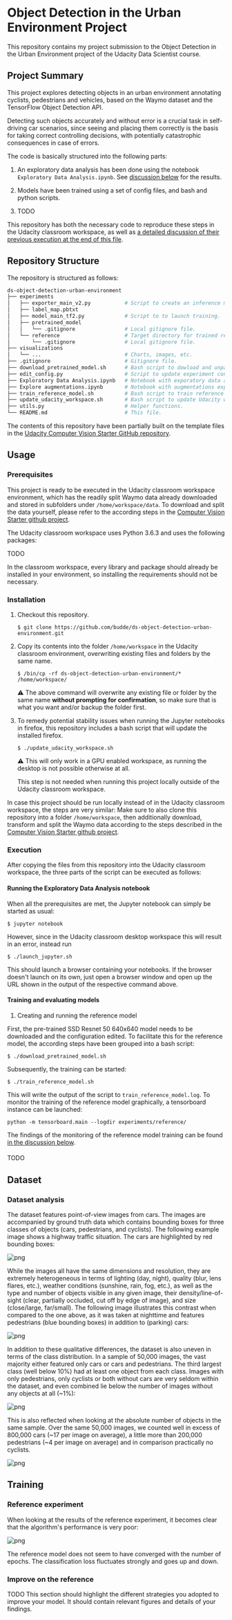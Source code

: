 # Object Detection in the Urban Environment Project
This repository contains my project submission to the Object Detection in the Urban Environment project of the Udacity Data Scientist course.

## Project Summary

This project explores detecting objects in an urban environment annotating cyclists, pedestrians and vehicles, based on the Waymo dataset and the TensorFlow Object Detection API.

Detecting such objects accurately and without error is a crucial task in self-driving car scenarios, since seeing and placing them correctly is the basis for taking correct controlling decisions, with potentially catastrophic consequences in case of errors. 

The code is basically structured into the following parts:

1. An exploratory data analysis has been done using the notebook `Exploratory Data Analysis.ipynb`. See [discussion below](#dataset-analysis) for the results.

1. Models have been trained using a set of config files, and bash and python scripts. 

1. TODO

This repository has both the necessary code to reproduce these steps in the Udacity classroom workspace, as well as [a detailed discussion of their previous execution at the end of this file](#dataset).

## Repository Structure
The repository is structured as follows:

```bash
ds-object-detection-urban-environment
├── experiments
│   ├── exporter_main_v2.py           # Script to create an inference model.
│   ├── label_map.pbtxt
│   ├── model_main_tf2.py             # Script to to launch training.
│   ├── pretrained_model              
│   │   └── .gitignore                # Local gitignore file.
│   └── reference                     # Target directory for trained reference model.
│       └── .gitignore                # Local gitignore file.
├── visualizations
│   └── ...                           # Charts, images, etc. 
├── .gitignore                        # Gitignore file. 
├── download_pretrained_model.sh      # Bash script to dowload and unpack pre-trained model.
├── edit_config.py                    # Script to update experiment config.
├── Exploratory Data Analysis.ipynb   # Notebook with exporatory data analysis.
├── Explore augmentations.ipynb       # Notebook with augmentations exploration.
├── train_reference_model.sh          # Bash script to train reference model.
├── update_udacity_workspace.sh       # Bash script to update Udacity workspace.
├── utils.py                          # Helper functions.
└── README.md                         # This file.
```

The contents of this repository have been partially built on the template files in the [Udacity Computer Vision Starter GitHub repository](https://github.com/udacity/nd013-c1-vision-starter).

## Usage

### Prerequisites
This project is ready to be executed in the Udacity classroom workspace environment, which has the readily split Waymo data already downloaded and stored in subfolders under `/home/workspace/data`. To download and split the data yourself, please refer to the according steps in the [Computer Vision Starter github project](https://github.com/udacity/nd013-c1-vision-starter).

The Udacity classroom workspace uses Python 3.6.3 and uses the following packages:

TODO

In the classroom workspace, every library and package should already be installed in your environment, so installing the requirements should not be necessary.

### Installation

1. Checkout this repository. 

    ```
    $ git clone https://github.com/budde/ds-object-detection-urban-environment.git
    ```

1. Copy its contents into the folder `/home/workspace` in the Udacity classroom environment, overwriting existing files and folders by the same name.

    ```
    $ /bin/cp -rf ds-object-detection-urban-environment/* /home/workspace/
    ```
    
    :warning: The above command will overwrite any existing file or folder by the same name **without prompting for confirmation**, so make sure that is what you want and/or backup the folder first.


1. To remedy potential stability issues when running the Jupyter notebooks in firefox, this repository includes a bash script that will update the installed firefox. 

    ```
    $ ./update_udacity_workspace.sh
    ```

    :warning: This will only work in a GPU enabled workspace, as running the desktop is not possible otherwise at all. 

    This step is not needed when running this project locally outside of the Udacity classroom workspace.

In case this project should be run locally instead of in the Udacity classroom workspace, the steps are very similar: Make sure to also clone this repository into a folder `/home/workspace`, then additionally download, transform and split the Waymo data according to the steps described in the [Computer Vision Starter github project](https://github.com/udacity/nd013-c1-vision-starter).

### Execution

After copying the files from this repository into the Udacity classroom workspace, the three parts of the script can be executed as follows:

#### Running the Exploratory Data Analysis notebook

When all the prerequisites are met, the Jupyter notebook can simply be started as usual:

```
$ jupyter notebook
```

However, since in the Udacity classroom desktop workspace this will result in an error, instead run 

```
$ ./launch_jupyter.sh
```

This should launch a browser containing your notebooks. If the browser doesn't launch on its own, just open a browser window and open up the URL shown in the output of the respective command above.

#### Training and evaluating models

1. Creating and running the reference model

  First, the pre-trained SSD Resnet 50 640x640 model needs to be downloaded and the configuration edited. To facilitate this for the reference model, the according steps have been grouped into a bash script:

  ```
  $ ./download_pretrained_model.sh
  ```

  Subsequently, the training can be started:

  ```
  $ ./train_reference_model.sh
  ```
  This will write the output of the script to `train_reference_model.log`. To monitor the training of the reference model graphically, a tensorboard instance can be launched:

  ```
  python -m tensorboard.main --logdir experiments/reference/
  ```

  The findings of the monitoring of the reference model training can be found [in the discussion below](#reference-experiment).

#### 

TODO

## Dataset
### Dataset analysis
The dataset features point-of-view images from cars. The images are accompanied by ground truth data which contains bounding boxes for three classes of objects (cars, pedestrians, and cyclists). The following example image shows a highway traffic situation. The cars are highlighted by red bounding boxes:

![png](visualizations/sample_highway.png)


While the images all have the same dimensions and resolution, they are extremely heterogeneous in terms of lighting (day, night), quality (blur, lens flares, etc.), weather conditions (sunshine, rain, fog, etc.), as well as the type and number of objects visible in any given image, their density/line-of-sight (clear, partially occluded, cut off by edge of image), and size (close/large, far/small). The following image illustrates this contrast when compared to the one above, as it was taken at nighttime and features pedestrians (blue bounding boxes) in addition to (parking) cars:

![png](visualizations/sample_night.png)

In addition to these qualitative differences, the dataset is also uneven in terms of the class distribution. In a sample of 50,000 images, the vast majority either featured only cars or cars and pedestrians. The third largest class (well below 10%) had at least one object from each class. Images with only pedestrians, only cyclists or both without cars are very seldom within the dataset, and even combined lie below the number of images without any objects at all (~1%):


![png](visualizations/diagram_class_distribution.png)

This is also reflected when looking at the absolute number of objects in the same sample. Over the same 50,000 images, we counted well in excess of 800,000 cars (~17 per image on average), a little more than 200,000 pedestrians (~4 per image on average) and in comparison practically no cyclists.

![png](visualizations/diagram_sample_count_total.png)


## Training
### Reference experiment
When looking at the results of the reference experiment, it becomes clear that the algorithm's performance is very poor:

![png](visualizations/tensorboard_reference_training.png)


The reference model does not seem to have converged with the number of epochs. The classification loss fluctuates strongly and goes up and down. 

### Improve on the reference
TODO This section should highlight the different strategies you adopted to improve your model. It should contain relevant figures and details of your findings.
